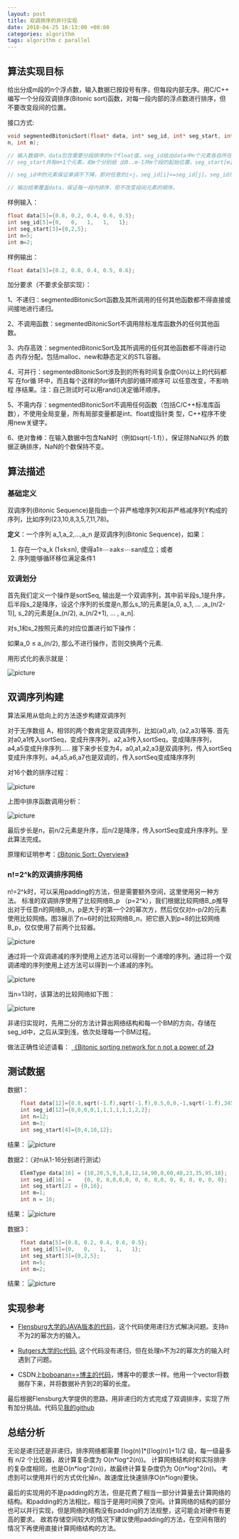 ```yaml
---
layout: post
title: 双调排序的并行实现
date: 2018-04-25 16:13:00 +08:00
categories: algorithm
tags: algorithm c parallel
---
```


<!-- 抑制 markdownlint 对没有大标题的警告 -->
<!-- markdownlint-disable MD002 -->
<!-- markdownlint-disable MD041 -->


## 算法实现目标

给出分成m段的n个浮点数，输入数据已按段号有序，但每段内部无序。用C/C++ 编写一个分段双调排序(Bitonic sort)函数，对每一段内部的浮点数进行排序，但不要改变段间的位置。

接口方式:

``` c
void segmentedBitonicSort(float* data, int* seg_id, int* seg_start, int 
n, int m);

// 输入数据中，data包含需要分段排序的n个float值，seg_id给出data中n个元素各自所在的 段编号。
// seg_start共有m+1个元素，前m个分别给 出0..m-1共m个段的起始位置，seg_start[m]保证等于n。

// seg_id中的元素保证单调不下降，即对任意的i<j，seg_id[i]<=seg_id[j]。seg_id所有元 素均在0到m-1范围内。

// 输出结果覆盖data，保证每一段内排序，但不改变段间元素的顺序。
```


样例输入：

```c
float data[5]={0.8, 0.2, 0.4, 0.6, 0.5};
int seg_id[5]={0,   0,   1,   1,   1};
int seg_start[3]={0,2,5};
int n=5;
int m=2;
```

样例输出：

```c
float data[5]={0.2, 0.8, 0.4, 0.5, 0.6};
```

加分要求（不要求全部实现）：

1、不递归：segmentedBitonicSort函数及其所调用的任何其他函数都不得直接或 
间接地进行递归。

2、不调用函数：segmentedBitonicSort不调用除标准库函数外的任何其他函数。

3、内存高效：segmentedBitonicSort及其所调用的任何其他函数都不得进行动态 
内存分配，包括malloc、new和静态定义的STL容器。

4、可并行：segmentedBitonicSort涉及到的所有时间复杂度O(n)以上的代码都写 
在for循 环中，而且每个这样的for循环内部的循环顺序可 以任意改变，不影响程 
序结果。注：自己测试时可以用rand()决定循环顺序。

5、不需内存：segmentedBitonicSort不调用任何函数（包括C/C++标准库函数），不使用全局变量，所有局部变量都是int、float或指针类 型，C++程序不使用new关键字。

6、绝对鲁棒：在输入数据中包含NaN时（例如sqrt(-1.f)），保证除NaN以外 的数据正确排序，NaN的个数保持不变。

## 算法描述

### 基础定义

双调序列(Bitonic Sequence)是指由一个非严格增序列X和非严格减序列Y构成的序列，比如序列(23,10,8,3,5,7,11,78)。

**定义**：一个序列 a_1,a_2,…,a_n 是双调序列(Bitonic Sequence)，如果：

1. 存在一个a_k (1≤k≤n), 使得a1≥⋯≥ak≤⋯≤an成立；或者
2. 序列能够循环移位满足条件1

### 双调划分

首先我们定义一个操作是sortSeq, 输出是一个双调序列，其中前半段s_1是升序，后半段s_2是降序，设这个序列的长度是n,那么s_1的元素是[a_0, a_1, … ,a_(n/2-1)], s_2的元素是[a_(n/2), a_(n/2+1), ... , a_n].

对s_1和s_2按照元素的对应位置进行如下操作：

如果a_0 ≤ a_(n/2), 那么不进行操作，否则交换两个元素.

用形式化的表示就是：

![picture](/assets/2018-04-25-bitonicsort/pic1.png)

## 双调序列构建

算法采用从低向上的方法逐步构建双调序列

对于无序数组 A，相邻的两个数肯定是双调序列，比如(a0,a1), (a2,a3)等等.
首先对a0,a1传入sortSeq，变成升序序列，a2,a3传入sortSeq，变成降序序列，a4,a5变成升序序列.....
接下来步长变为4，a0,a1,a2,a3是双调序列，传入sortSeq变成升序序列，a4,a5,a6,a7也是双调的，传入sortSeq变成降序序列

对16个数的排序过程：

![picture](/assets/2018-04-25-bitonicsort/pic2.png)

上图中排序函数调用分析：

![picture](/assets/2018-04-25-bitonicsort/pic3.png)

最后步长是n，前n/2元素是升序，后n/2是降序，传入sortSeq变成升序序列。至此算法完成。

原理和证明参考：[《Bitonic Sort: Overview》](https://www.cs.rutgers.edu/~venugopa/parallel_summer2012/bitonic_overview.html)

### n!=2^k的双调排序网络

n!=2^k时，可以采用padding的方法，但是需要额外空间，这里使用另一种方法。
标准的双调排序使用了比较网络B_p （p=2^k），我们根据比较网络B_p推导出对于任意n的网络B_n，p是大于的第一个2的幂次方，然后仅仅对n-p/2的元素使用比较网络。图3展示了n=6时的比较网络B_n，把它嵌入到p=8的比较网络B_p，仅仅使用了前两个比较器。

![picture](/assets/2018-04-25-bitonicsort/pic4.gif)

通过将一个双调递减的序列使用上述方法可以得到一个递增的序列。通过将一个双调递增的序列使用上述方法可以得到一个递减的序列。

![picture](/assets/2018-04-25-bitonicsort/pic5.gif)

当n=13时，该算法的比较网络如下图：

![picture](/assets/2018-04-25-bitonicsort/pic6.png)

非递归实现时，先用二分的方法计算出网络结构和每一个BM的方向，存储在seg_id中，之后从深到浅，依次处理每一个BM过程。

做法正确性论述请看： [《Bitonic sorting network for n not a power of 2》](http://www.iti.fh-flensburg.de/lang/algorithmen/sortieren/bitonic/oddn.htm)



## 测试数据

数据1：

```c
    float data[12]={0.8,sqrt(-1.f),sqrt(-1.f),0.5,0,0,-1,sqrt(-1.f),3453,0,-1,0};
    int seg_id[12]={0,0,0,0,1,1,1,1,1,1,2,2};
    int n=12;
    int m=3;
    int seg_start[4]={0,4,10,12};
```

结果：
![picture](/assets/2018-04-25-bitonicsort/pic7.png)

数据2：（对n从1-16分别进行测试）

```c
    ElemType data[16] = {10,20,5,9,3,8,12,14,90,0,60,40,23,35,95,18};
    int seg_id[16] =    {0, 0, 0,0,0,0, 0, 0, 0,0, 0, 0, 0, 0, 0, 0};
    int seg_start[2] = {0,16};
    int m=1;
    int n = 16;
```

结果：
![picture](/assets/2018-04-25-bitonicsort/pic8.png)

数据3：

```c
    float data[5]={0.8, 0.2, 0.4, 0.6, 0.5};
    int seg_id[5]={0,   0,   1,   1,   1};
    int seg_start[3]={0,2,5};
    int n=5;
    int m=2;
```

结果：
![picture](/assets/2018-04-25-bitonicsort/pic9.png)

## 实现参考

* [Flensburg大学的JAVA版本的代码](http://www.iti.fh-flensburg.de/lang/algorithmen/sortieren/bitonic/oddn.htm)，这个代码使用递归方式解决问题。支持n不为2的幂次方的输入。

* [Rutgers大学的c代码](https://www.cs.rutgers.edu/~venugopa/parallel_summer2012/bitonic_overview.html), 这个代码没有递归，但在处理n不为2的幂次方的输入时遇到了问题。


* CSDN上[boboanan==博主的代码](http://blog.csdn.net/u014226072/article/details/56840243)，博客中的要求一样。他用一个vector将数据存下来，并将数据补齐到2的幂的长度。

最后根据Flensburg大学提供的思路，用非递归的方式完成了双调排序，实现了所有加分挑战。代码见[我的github](https://github.com/hellolzc/BitonicSort/)


## 总结分析

无论是递归还是非递归，排序网络都需要 ⌈log⁡(n)⌉\*(⌈log⁡(n)⌉+1)/2 级，每一级最多有 n/2 个比较器，故计算复杂度为 O(n\*log^2(⁡n))。
计算网络结构时和实际排序的复杂度相同，也是O(n\*log^2⁡(n))，故最终计算复杂度仍为 O(n\*log^2(⁡n))。
考虑到可以使用并行的方式优化掉n，故速度比快速排序O(n*log⁡n)要快。

最后的实现用的不是padding的方法，但是花费了相当一部分计算量去计算网络的结构。和padding的方法相比，相当于是用时间换了空间。计算网络的结构的部分也可以并行实现，但是网络的结构没有padding的方法规整，这可能会对硬件有更高的要求。
故若存储空间较大的情况下建议使用padding的方法，在空间有限的情况下再使用直接计算网络结构的方法。
